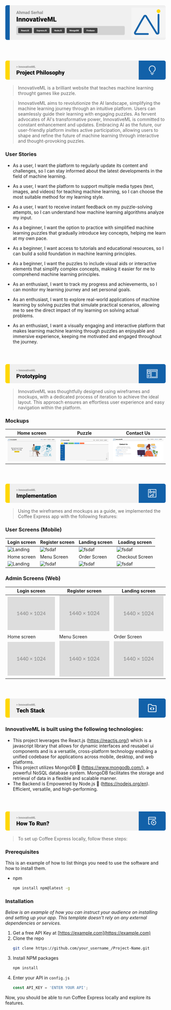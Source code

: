 <img src="./readme/title1.svg"/>

<br><br>

<!-- project philosophy -->
<img src="./readme/title2.svg"/>

> InnovativeML is a brilliant website that teaches machine learning throught games like puzzle.

>InnovativeML aims to revolutionize the AI landscape, simplifying the machine learning journey through an intuitive platform. Users can seamlessly guide their learning with engaging puzzles. As fervent advocates of AI's transformative power, InnovativeML is committed to constant enhancement and updates. Embracing AI as the future, our user-friendly platform invites active participation, allowing users to shape and refine the future of machine learning through interactive and thought-provoking puzzles.
### User Stories

- As a user, I want the platform to regularly update its content and challenges, so I can stay informed about the latest developments in the field of machine learning.

- As a user, I want the platform to support multiple media types (text, images, and videos) for teaching machine learning, so I can choose the most suitable method for my learning style.

- As a user, I want to receive instant feedback on my puzzle-solving attempts, so I can understand how machine learning algorithms analyze my input.

- As a beginner, I want the option to practice with simplified machine learning puzzles that gradually introduce key concepts, helping me learn at my own pace.

- As a beginner, I want access to tutorials and educational resources, so I can build a solid foundation in machine learning principles.

- As a beginner, I want the puzzles to include visual aids or interactive elements that simplify complex concepts, making it easier for me to comprehend machine learning principles.

- As an enthusiast, I want to track my progress and achievements, so I can monitor my learning journey and set personal goals.

- As an enthusiast, I want to explore real-world applications of machine learning by solving puzzles that simulate practical scenarios, allowing me to see the direct impact of my learning on solving actual   
  problems.

- As an enthusiast, I want a visually engaging and interactive platform that makes learning machine learning through puzzles an enjoyable and immersive experience, keeping me motivated and engaged throughout the 
  journey.

<br><br>

<!-- Prototyping -->
<img src="./readme/title3.svg"/>

> InnovativeML was thoughtfully designed using wireframes and mockups, with a dedicated process of iteration to achieve the ideal layout. This approach ensures an effortless user experience and easy navigation 
  within the platform.

<!-- ### Wireframes
| Login screen  | Register screen |  Landing screen |
| ---| ---| ---|
| ![Landing](./readme/demo/landingwireframe.png) | ![fsdaf](./readme/demo/1440x1024.png) | ![fsdaf](./readme/demo/1440x1024.png) | -->

### Mockups
| Home screen  | Puzzle | Contact Us |
| ---| ---| ---|
| ![Landing](./readme/demo/Landing%20mockup.png) | ![fsdaf](./readme/demo/PuzzleMockup.png) | ![fsdaf](./readme/demo/ContactUsMockup.png) |

<br><br>

<!-- Implementation -->
<img src="./readme/title4.svg"/>

> Using the wireframes and mockups as a guide, we implemented the Coffee Express app with the following features:

### User Screens (Mobile)
| Login screen  | Register screen | Landing screen | Loading screen |
| ---| ---| ---| ---|
| ![Landing](https://placehold.co/900x1600) | ![fsdaf](https://placehold.co/900x1600) | ![fsdaf](https://placehold.co/900x1600) | ![fsdaf](https://placehold.co/900x1600) |
| Home screen  | Menu Screen | Order Screen | Checkout Screen |
| ![Landing](https://placehold.co/900x1600) | ![fsdaf](https://placehold.co/900x1600) | ![fsdaf](https://placehold.co/900x1600) | ![fsdaf](https://placehold.co/900x1600) |

### Admin Screens (Web)
| Login screen  | Register screen |  Landing screen |
| ---| ---| ---|
| ![Landing](./readme/demo/1440x1024.png) | ![fsdaf](./readme/demo/1440x1024.png) | ![fsdaf](./readme/demo/1440x1024.png) |
| Home screen  | Menu Screen | Order Screen |
| ![Landing](./readme/demo/1440x1024.png) | ![fsdaf](./readme/demo/1440x1024.png) | ![fsdaf](./readme/demo/1440x1024.png) |

<br><br>

<!-- Tech stack -->
<img src="./readme/title5.svg"/>

###  InnovativeML is built using the following technologies:

- This project leverages the React.js (https://reactjs.org/) which is a javascript library that allows for dynamic interfaces and reusabel ui components and is a versatile, cross-platform technology enabling a unified codebase for applications across mobile, desktop, and web platforms.
- This project utilizes MongoDB 🍃 (https://www.mongodb.com/), a powerful NoSQL database system. MongoDB facilitates the storage and retrieval of data in a flexible and scalable manner.
- The Backend is Empowered by Node.js 🚀 (https://nodejs.org/en). Efficient, versatile, and high-performing.

<br><br>
<!-- How to run -->
<img src="./readme/title6.svg"/>

> To set up Coffee Express locally, follow these steps:

### Prerequisites

This is an example of how to list things you need to use the software and how to install them.
* npm
  ```sh
  npm install npm@latest -g
  ```

### Installation

_Below is an example of how you can instruct your audience on installing and setting up your app. This template doesn't rely on any external dependencies or services._

1. Get a free API Key at [https://example.com](https://example.com)
2. Clone the repo
   ```sh
   git clone https://github.com/your_username_/Project-Name.git
   ```
3. Install NPM packages
   ```sh
   npm install
   ```
4. Enter your API in `config.js`
   ```js
   const API_KEY = 'ENTER YOUR API';
   ```

Now, you should be able to run Coffee Express locally and explore its features.
